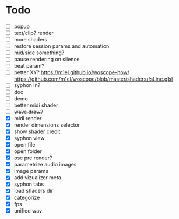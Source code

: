 # Todo

- [ ] popup
- [ ] text/clip? render
- [ ] more shaders
- [ ] restore session params and automation
- [ ] mid/side something?
- [ ] pause rendering on silence
- [ ] beat param?
- [ ] better XY? https://m1el.github.io/woscope-how/ https://github.com/m1el/woscope/blob/master/shaders/fsLine.glsl
- [ ] syphon in?
- [ ] doc
- [ ] demo
- [ ] better midi shader
- [ ] ~~wave draw?~~
- [x] midi render
- [x] render dimensions selector
- [x] show shader credit
- [x] syphon view
- [x] open file
- [x] open folder
- [x] osc pre render?
- [x] parametrize audio images
- [x] image params
- [x] add vizualizer meta
- [x] syphon tabs
- [x] load shaders dir
- [x] categorize
- [x] fps
- [x] unified wav
